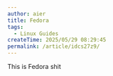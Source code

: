 ```yaml
---
author: aier
title: Fedora
tags:
  - Linux Guides
createTime: 2025/05/29 08:29:45
permalink: /article/idcs27z9/
---
```


This is Fedora shit
